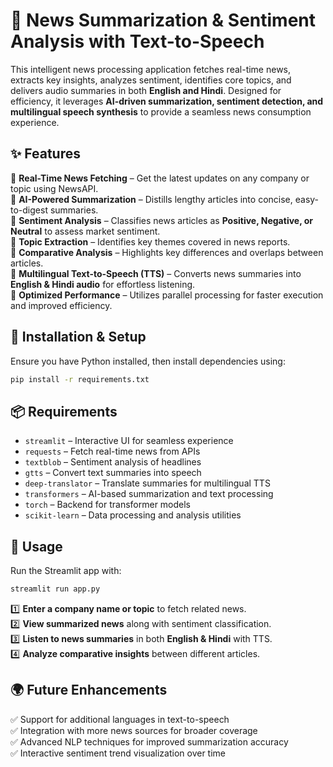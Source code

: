 # 🚀 News Summarization & Sentiment Analysis with Text-to-Speech

This intelligent news processing application fetches real-time news, extracts key insights, analyzes sentiment, identifies core topics, and delivers audio summaries in both **English and Hindi**. Designed for efficiency, it leverages **AI-driven summarization, sentiment detection, and multilingual speech synthesis** to provide a seamless news consumption experience.

## ✨ Features

🔹 **Real-Time News Fetching** – Get the latest updates on any company or topic using NewsAPI.  
🔹 **AI-Powered Summarization** – Distills lengthy articles into concise, easy-to-digest summaries.  
🔹 **Sentiment Analysis** – Classifies news articles as **Positive, Negative, or Neutral** to assess market sentiment.  
🔹 **Topic Extraction** – Identifies key themes covered in news reports.  
🔹 **Comparative Analysis** – Highlights key differences and overlaps between articles.  
🔹 **Multilingual Text-to-Speech (TTS)** – Converts news summaries into **English & Hindi audio** for effortless listening.  
🔹 **Optimized Performance** – Utilizes parallel processing for faster execution and improved efficiency.

## 🔧 Installation & Setup

Ensure you have Python installed, then install dependencies using:

```sh
pip install -r requirements.txt
```

## 📦 Requirements

- `streamlit` – Interactive UI for seamless experience  
- `requests` – Fetch real-time news from APIs  
- `textblob` – Sentiment analysis of headlines  
- `gtts` – Convert text summaries into speech  
- `deep-translator` – Translate summaries for multilingual TTS  
- `transformers` – AI-based summarization and text processing  
- `torch` – Backend for transformer models  
- `scikit-learn` – Data processing and analysis utilities  

## 🚀 Usage

Run the Streamlit app with:

```sh
streamlit run app.py
```

1️⃣ **Enter a company name or topic** to fetch related news.  
2️⃣ **View summarized news** along with sentiment classification.  
3️⃣ **Listen to news summaries** in both **English & Hindi** with TTS.  
4️⃣ **Analyze comparative insights** between different articles.  

## 🌍 Future Enhancements

✅ Support for additional languages in text-to-speech  
✅ Integration with more news sources for broader coverage  
✅ Advanced NLP techniques for improved summarization accuracy  
✅ Interactive sentiment trend visualization over time
